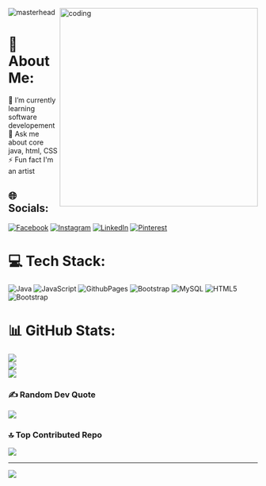 ![masterhead](https://www.bleepstatic.com/content/hl-images/2021/05/10/GitHub-headpic.jpg)
<img align="right" alt="coding" width="400" src="https://encrypted-tbn0.gstatic.com/images?q=tbn:ANd9GcR66YnLwXINs-ukkIt7Dm58IkRJWqXTr9wVqg&s">

# 💫 About Me:
🌱 I’m currently learning software developement<br>💬 Ask me about core java, html,  CSS<br>⚡ Fun fact I'm an artist



## 🌐 Socials:
[![Facebook](https://img.shields.io/badge/Facebook-%231877F2.svg?logo=Facebook&logoColor=white)](https://facebook.com/vaishnavi_thakare) [![Instagram](https://img.shields.io/badge/Instagram-%23E4405F.svg?logo=Instagram&logoColor=white)](https://instagram.com/the_creato_vaish) [![LinkedIn](https://img.shields.io/badge/LinkedIn-%230077B5.svg?logo=linkedin&logoColor=white)](https://linkedin.com/in/VaishnaviThakare) [![Pinterest](https://img.shields.io/badge/Pinterest-%23E60023.svg?logo=Pinterest&logoColor=white)](https://pinterest.com/Vaishnavi) 



# 💻 Tech Stack:
![Java](https://img.shields.io/badge/java-%23ED8B00.svg?style=for-the-badge&logo=openjdk&logoColor=white) ![JavaScript](https://img.shields.io/badge/javascript-%23323330.svg?style=for-the-badge&logo=javascript&logoColor=%23F7DF1E) ![GithubPages](https://img.shields.io/badge/github%20pages-121013?style=for-the-badge&logo=github&logoColor=white) ![Bootstrap](https://img.shields.io/badge/bootstrap-%238511FA.svg?style=for-the-badge&logo=bootstrap&logoColor=white) ![MySQL](https://img.shields.io/badge/mysql-4479A1.svg?style=for-the-badge&logo=mysql&logoColor=white) ![HTML5](https://img.shields.io/badge/html5-%23E34F26.svg?style=for-the-badge&logo=html5&logoColor=white) ![Bootstrap](https://img.shields.io/badge/bootstrap-%238511FA.svg?style=for-the-badge&logo=bootstrap&logoColor=white)
# 📊 GitHub Stats:
![](https://github-readme-stats.vercel.app/api?username=Vaish-2001&theme=dark&hide_border=false&include_all_commits=false&count_private=false)<br/>
![](https://github-readme-streak-stats.herokuapp.com/?user=Vaish-2001&theme=dark&hide_border=false)<br/>
![](https://github-readme-stats.vercel.app/api/top-langs/?username=Vaish-2001&theme=dark&hide_border=false&include_all_commits=false&count_private=false&layout=compact)

### ✍️ Random Dev Quote
![](https://quotes-github-readme.vercel.app/api?type=horizontal&theme=radical)

### 🔝 Top Contributed Repo
![](https://github-contributor-stats.vercel.app/api?username=Vaish-2001&limit=5&theme=dark&combine_all_yearly_contributions=true)

---
[![](https://visitcount.itsvg.in/api?id=Vaish-2001&icon=0&color=12)](https://visitcount.itsvg.in)

<!-- Proudly created with GPRM ( https://gprm.itsvg.in ) -->
